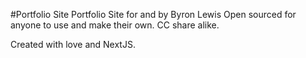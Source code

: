 #Portfolio Site
Portfolio Site for and by Byron Lewis
Open sourced for anyone to use and make their own.
CC share alike.

Created with love and NextJS.
